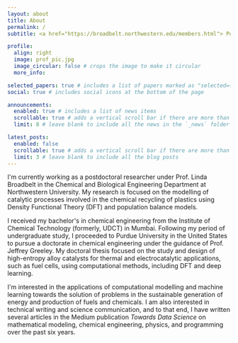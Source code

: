 ```yaml
---
layout: about
title: About
permalink: /
subtitle: <a href="https://broadbelt.northwestern.edu/members.html"> Postdoctoral Scholar, Northwestern University </a>

profile:
  align: right
  image: prof_pic.jpg
  image_circular: false # crops the image to make it circular
  more_info:

selected_papers: true # includes a list of papers marked as "selected={true}"
social: true # includes social icons at the bottom of the page

announcements:
  enabled: true # includes a list of news items
  scrollable: true # adds a vertical scroll bar if there are more than 3 news items
  limit: 8 # leave blank to include all the news in the `_news` folder

latest_posts:
  enabled: false
  scrollable: true # adds a vertical scroll bar if there are more than 3 new posts items
  limit: 3 # leave blank to include all the blog posts
---
```


I'm currently working as a postdoctoral researcher under Prof. Linda Broadbelt in the
Chemical and Biological Engineering Department at Northwestern University. My research is
focused on the modelling of catalytic processes involved in the chemical recycling of plastics
using Density Functional Theory (DFT) and population balance models. 

I received my bachelor's in chemical engineering from the Institute of Chemical Technology
(formerly, UDCT) in Mumbai. Following my period of undergraduate study, I proceeded to
Purdue University in the United States to pursue a doctorate in chemical engineering under
the guidance of Prof. Jeffrey Greeley. My doctoral thesis focused on the study and design
of high-entropy alloy catalysts for thermal and electrocatalytic applications, such as fuel cells,
using computational methods, including DFT and deep learning.

I'm interested in the applications of computational modelling and machine learning towards
the solution of problems in the sustainable generation of energy and production of fuels and
chemicals. I am also interested in technical writing and science communication, and to that end,
I have written several articles in the Medium publication *Towards Data Science* on 
mathematical modeling, chemical engineering, physics, and programming over the past six years.
